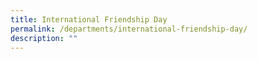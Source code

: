 ```yaml
---
title: International Friendship Day
permalink: /departments/international-friendship-day/
description: ""
---
```

